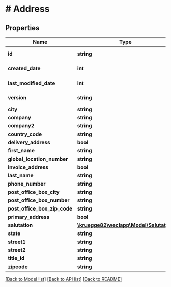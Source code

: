 # # Address

## Properties

Name | Type | Description | Notes
------------ | ------------- | ------------- | -------------
**id** | **string** |  | [optional] [readonly]
**created_date** | **int** |  | [optional] [readonly]
**last_modified_date** | **int** |  | [optional] [readonly]
**version** | **string** |  | [optional] [readonly]
**city** | **string** |  | [optional]
**company** | **string** |  | [optional]
**company2** | **string** |  | [optional]
**country_code** | **string** |  | [optional]
**delivery_address** | **bool** |  | [optional]
**first_name** | **string** |  | [optional]
**global_location_number** | **string** |  | [optional]
**invoice_address** | **bool** |  | [optional]
**last_name** | **string** |  | [optional]
**phone_number** | **string** |  | [optional]
**post_office_box_city** | **string** |  | [optional]
**post_office_box_number** | **string** |  | [optional]
**post_office_box_zip_code** | **string** |  | [optional]
**primary_address** | **bool** |  | [optional]
**salutation** | [**\kruegge82\weclapp\Model\Salutation**](Salutation.md) |  | [optional]
**state** | **string** |  | [optional]
**street1** | **string** |  | [optional]
**street2** | **string** |  | [optional]
**title_id** | **string** |  | [optional]
**zipcode** | **string** |  | [optional]

[[Back to Model list]](../../README.md#models) [[Back to API list]](../../README.md#endpoints) [[Back to README]](../../README.md)
